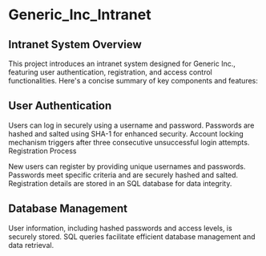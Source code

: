 # Generic_Inc_Intranet
## Intranet System Overview
This project introduces an intranet system designed for Generic Inc., featuring user authentication, registration, and access control functionalities. Here's a concise summary of key components and features:

## User Authentication

Users can log in securely using a username and password.
Passwords are hashed and salted using SHA-1 for enhanced security.
Account locking mechanism triggers after three consecutive unsuccessful login attempts.
Registration Process

New users can register by providing unique usernames and passwords.
Passwords meet specific criteria and are securely hashed and salted.
Registration details are stored in an SQL database for data integrity.

## Database Management

User information, including hashed passwords and access levels, is securely stored.
SQL queries facilitate efficient database management and data retrieval.
